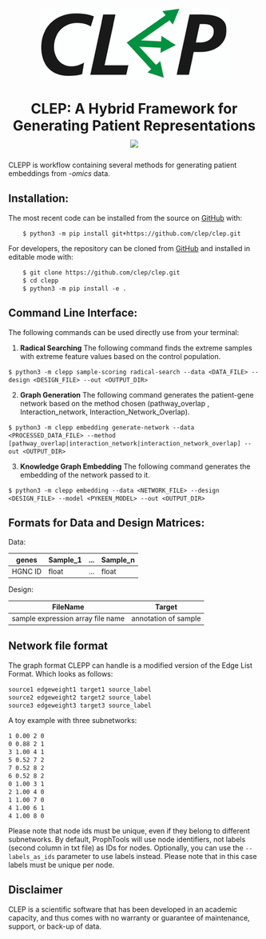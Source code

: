 <p align="center">
  <img src="docs/source/logo.jpg">
</p>

<h1 align="center">
  CLEP: A Hybrid Framework for Generating Patient Representations
  <br/>
  <img src="https://travis-ci.com/CLEP/clep-dev.svg?token=rBPVN4HCkHSUyy66qGmX&branch=kge_implementation" />
</h1>

CLEPP is workflow containing several methods for generating patient embeddings from *-omics* data.

Installation:
-------------

The most recent code can be installed from the source on [GitHub](https://github.com/clep/clep) with:

```
    $ python3 -m pip install git+https://github.com/clep/clep.git
```

For developers, the repository can be cloned from [GitHub](https://github.com/clep/clep) and installed in editable mode with:

```
    $ git clone https://github.com/clep/clep.git
    $ cd clepp
    $ python3 -m pip install -e .
```


Command Line Interface:
-----------------------
The following commands can be used directly use from your terminal:

1. **Radical Searching**
The following command finds the extreme samples with extreme feature values based on the control population.


```
$ python3 -m clepp sample-scoring radical-search --data <DATA_FILE> --design <DESIGN_FILE> --out <OUTPUT_DIR>
```

2. **Graph Generation**
The following command generates the patient-gene network based on the method chosen (pathway_overlap
, Interaction_network, Interaction_Network_Overlap).

```
$ python3 -m clepp embedding generate-network --data <PROCESSED_DATA_FILE> --method [pathway_overlap|interaction_network|interaction_network_overlap] --out <OUTPUT_DIR>
```


3. **Knowledge Graph Embedding**
The following command generates the embedding of the network passed to it.

```
$ python3 -m clepp embedding --data <NETWORK_FILE> --design <DESIGN_FILE> --model <PYKEEN_MODEL> --out <OUTPUT_DIR>
```


Formats for Data and Design Matrices:
-------------------------------------
Data:

| genes | Sample_1 | ... | Sample_n |
| ----- | -------- | --- | -------- |
| HGNC ID | float | ... | float |

Design:

| FileName | Target |
| -------- | ------ |
| sample expression array file name | annotation of sample |


Network file format
-----------------
The graph format CLEPP can handle is a modified version of the Edge List Format. Which looks as follows:

    source1 edgeweight1 target1 source_label
    source2 edgeweight2 target2 source_label
    source3 edgeweight3 target3 source_label

A toy example with three subnetworks:

    1 0.00 2 0
    0 0.88 2 1
    3 1.00 4 1
    5 0.52 7 2
    7 0.52 8 2
    6 0.52 8 2
    0 1.00 3 1
    2 1.00 4 0
    1 1.00 7 0
    4 1.00 6 1
    4 1.00 8 0
    
Please note that node ids must be unique, even if they belong to different subnetworks. By default, ProphTools will use node identifiers, not labels (second column in txt file) as IDs for nodes. Optionally, you can use the ``--labels_as_ids`` parameter to use labels instead. Please note that in this case labels must be unique per node.

Disclaimer
----------
CLEP is a scientific software that has been developed in an academic capacity, and thus comes with no warranty or guarantee of maintenance, support, or back-up of data.
